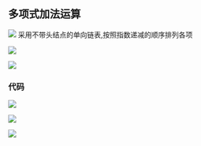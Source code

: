 ## 多项式加法运算
![](http://qiniu.rearib.top/20191911/1618-v.png)
采用不带头结点的单向链表,按照指数递减的顺序排列各项

![](http://qiniu.rearib.top/20191911/1614-6.png)

![](http://qiniu.rearib.top/20191911/1617-j.png)

### 代码
![](http://qiniu.rearib.top/20191911/1619-A.png)

![](http://qiniu.rearib.top/20191911/1622-j.png)

![](http://qiniu.rearib.top/20191911/1625-y.png)









